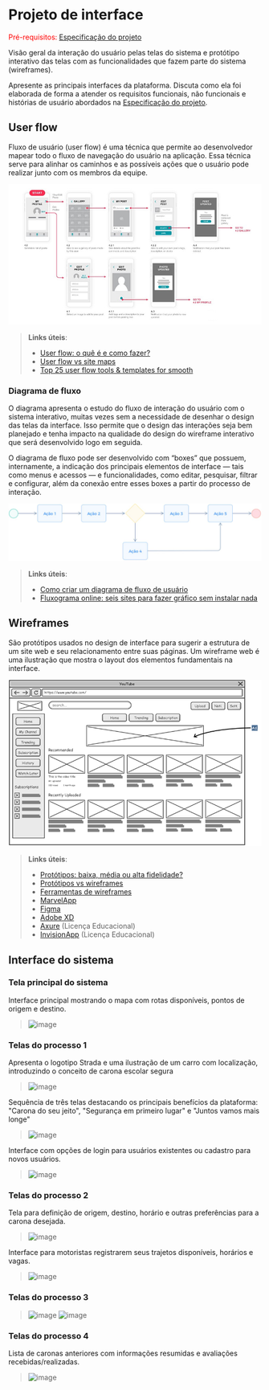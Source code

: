 
# Projeto de interface

<span style="color:red">Pré-requisitos: <a href="02-Especificacao.md"> Especificação do projeto</a></span>

Visão geral da interação do usuário pelas telas do sistema e protótipo interativo das telas com as funcionalidades que fazem parte do sistema (wireframes).

 Apresente as principais interfaces da plataforma. Discuta como ela foi elaborada de forma a atender os requisitos funcionais, não funcionais e histórias de usuário abordados na <a href="02-Especificacao.md"> Especificação do projeto</a></span>.

 ## User flow

Fluxo de usuário (user flow) é uma técnica que permite ao desenvolvedor mapear todo o fluxo de navegação do usuário na aplicação. Essa técnica serve para alinhar os caminhos e as possíveis ações que o usuário pode realizar junto com os membros da equipe.

![Exemplo de user flow](images/user_flow.jpg)

> **Links úteis**:
> - [User flow: o quê é e como fazer?](https://medium.com/7bits/fluxo-de-usu%C3%A1rio-user-flow-o-que-%C3%A9-como-fazer-79d965872534)
> - [User flow vs site maps](http://designr.com.br/sitemap-e-user-flow-quais-as-diferencas-e-quando-usar-cada-um/)
> - [Top 25 user flow tools & templates for smooth](https://www.mockplus.com/blog/post/user-flow-tools)

### Diagrama de fluxo

O diagrama apresenta o estudo do fluxo de interação do usuário com o sistema interativo, muitas vezes sem a necessidade de desenhar o design das telas da interface. Isso permite que o design das interações seja bem planejado e tenha impacto na qualidade do design do wireframe interativo que será desenvolvido logo em seguida.

O diagrama de fluxo pode ser desenvolvido com “boxes” que possuem, internamente, a indicação dos principais elementos de interface — tais como menus e acessos — e funcionalidades, como editar, pesquisar, filtrar e configurar, além da conexão entre esses boxes a partir do processo de interação.

![Exemplo de diagrama de fluxo](images/diagrama_fluxo.jpg)

> **Links úteis**:
> - [Como criar um diagrama de fluxo de usuário](https://www.lucidchart.com/blog/how-to-make-a-user-flow-diagram)
> - [Fluxograma online: seis sites para fazer gráfico sem instalar nada](https://www.techtudo.com.br/listas/2019/03/fluxograma-online-seis-sites-para-fazer-grafico-sem-instalar-nada.ghtml)

## Wireframes

São protótipos usados no design de interface para sugerir a estrutura de um site web e seu relacionamento entre suas páginas. Um wireframe web é uma ilustração que mostra o layout dos elementos fundamentais na interface.

![Exemplo de wireframe](images/wireframe.png)
 
> **Links úteis**:
> - [Protótipos: baixa, média ou alta fidelidade?](https://medium.com/ladies-that-ux-br/prot%C3%B3tipos-baixa-m%C3%A9dia-ou-alta-fidelidade-71d897559135)
> - [Protótipos vs wireframes](https://www.nngroup.com/videos/prototypes-vs-wireframes-ux-projects/)
> - [Ferramentas de wireframes](https://rockcontent.com/blog/wireframes/)
> - [MarvelApp](https://marvelapp.com/developers/documentation/tutorials/)
> - [Figma](https://www.figma.com/)
> - [Adobe XD](https://www.adobe.com/br/products/xd.html#scroll)
> - [Axure](https://www.axure.com/edu) (Licença Educacional)
> - [InvisionApp](https://www.invisionapp.com/) (Licença Educacional)


## Interface do sistema
### Tela principal do sistema

Interface principal mostrando o mapa com rotas disponíveis, pontos de origem e destino.

> ![image](https://github.com/user-attachments/assets/138c2b84-9863-465a-a8df-59fc6de5abc6)

###  Telas do processo 1

Apresenta o logotipo Strada e uma ilustração de um carro com localização, introduzindo o conceito de carona escolar segura

> ![image](https://github.com/user-attachments/assets/b70be147-a049-4c73-94a7-2587f4631b36)

 Sequência de três telas destacando os principais benefícios da plataforma: "Carona do seu jeito", "Segurança em primeiro lugar" e "Juntos vamos mais longe"

> ![image](https://github.com/user-attachments/assets/714fd013-fcb8-465e-99a4-62bc0d7756f0)

 Interface com opções de login para usuários existentes ou cadastro para novos usuários.
 
> ![image](https://github.com/user-attachments/assets/08d01ffc-3133-45f9-94c4-8a4908c0a0ab)

### Telas do processo 2

 Tela para definição de origem, destino, horário e outras preferências para a carona desejada.

> ![image](https://github.com/user-attachments/assets/76c1e8a4-2765-4475-9f55-c0153c2283d3)

Interface para motoristas registrarem seus trajetos disponíveis, horários e vagas.

> ![image](https://github.com/user-attachments/assets/945bacec-f73f-44ac-a470-2946e34a211c)

### Telas do processo 3

> ![image](https://github.com/user-attachments/assets/cabc8fb3-c747-4b92-af18-bc4bb8a16de2)
> ![image](https://github.com/user-attachments/assets/4e374e6f-1ac1-4969-8076-e8bc2c57be96)

### Telas do processo 4

 Lista de caronas anteriores com informações resumidas e avaliações recebidas/realizadas.
 
 > ![image](https://github.com/user-attachments/assets/693d9f9b-f89f-4d90-973d-7ff1344bbb7f)
